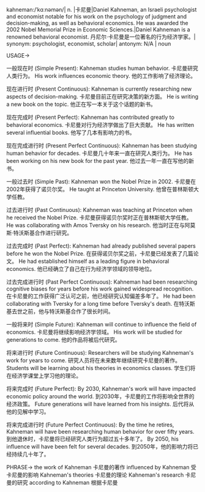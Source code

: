 kahneman:/ˈkɑːnəmən/| n. |卡尼曼|Daniel Kahneman, an Israeli psychologist and economist notable for his work on the psychology of judgment and decision-making, as well as behavioral economics.  He was awarded the 2002 Nobel Memorial Prize in Economic Sciences.|Daniel Kahneman is a renowned behavioral economist. 丹尼尔·卡尼曼是一位著名的行为经济学家。| synonym: psychologist, economist, scholar| antonym: N/A | noun

USAGE->

一般现在时 (Simple Present):
Kahneman studies human behavior. 卡尼曼研究人类行为。
His work influences economic theory. 他的工作影响了经济理论。

现在进行时 (Present Continuous):
Kahneman is currently researching new aspects of decision-making. 卡尼曼目前正在研究决策的新方面。
He is writing a new book on the topic. 他正在写一本关于这个话题的新书。

现在完成时 (Present Perfect):
Kahneman has contributed greatly to behavioral economics. 卡尼曼对行为经济学做出了巨大贡献。
He has written several influential books. 他写了几本有影响力的书。

现在完成进行时 (Present Perfect Continuous):
Kahneman has been studying human behavior for decades.  卡尼曼几十年来一直在研究人类行为。
He has been working on his new book for the past year.  他过去一年一直在写他的新书。


一般过去时 (Simple Past):
Kahneman won the Nobel Prize in 2002. 卡尼曼在2002年获得了诺贝尔奖。
He taught at Princeton University. 他曾在普林斯顿大学任教。

过去进行时 (Past Continuous):
Kahneman was teaching at Princeton when he received the Nobel Prize.  卡尼曼获得诺贝尔奖时正在普林斯顿大学任教。
He was collaborating with Amos Tversky on his research. 他当时正在与阿莫斯·特沃斯基合作进行研究。


过去完成时 (Past Perfect):
Kahneman had already published several papers before he won the Nobel Prize. 在获得诺贝尔奖之前，卡尼曼已经发表了几篇论文。
He had established himself as a leading figure in behavioral economics. 他已经确立了自己在行为经济学领域的领导地位。


过去完成进行时 (Past Perfect Continuous):
Kahneman had been researching cognitive biases for years before his work gained widespread recognition.  在卡尼曼的工作获得广泛认可之前，他已经研究认知偏差多年了。
He had been collaborating with Tversky for a long time before Tversky's death. 在特沃斯基去世之前，他与特沃斯基合作了很长时间。


一般将来时 (Simple Future):
Kahneman will continue to influence the field of economics. 卡尼曼将继续影响经济学领域。
His work will be studied for generations to come. 他的作品将被后代研究。


将来进行时 (Future Continuous):
Researchers will be studying Kahneman's work for years to come.  研究人员将在未来数年继续研究卡尼曼的著作。
Students will be learning about his theories in economics classes. 学生们将在经济学课堂上学习他的理论。


将来完成时 (Future Perfect):
By 2030, Kahneman's work will have impacted economic policy around the world. 到2030年，卡尼曼的工作将影响全世界的经济政策。
Future generations will have learned from his insights. 后代将从他的见解中学习。


将来完成进行时 (Future Perfect Continuous):
By the time he retires, Kahneman will have been researching human behavior for over fifty years. 到他退休时，卡尼曼将已经研究人类行为超过五十多年了。
By 2050, his influence will have been felt for several decades.  到2050年，他的影响力将已经持续几十年了。


PHRASE->
the work of Kahneman 卡尼曼的著作
influenced by Kahneman 受卡尼曼的影响
Kahneman's theories 卡尼曼的理论
Kahneman's research 卡尼曼的研究
according to Kahneman 根据卡尼曼
